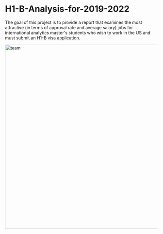 # H1-B-Analysis-for-2019-2022
The goal of this project is to provide a report that examines the most attractive (in terms of approval rate and average salary) jobs for international analytics master's students who wish to work in the US and must submit an H1-B visa application.

<img width="607" alt="team" src="https://user-images.githubusercontent.com/96396888/202572360-afd750c8-2aa3-405b-b635-3e50cb043964.png">
